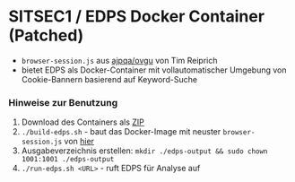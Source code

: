# SITSEC1 / EDPS Docker Container (Patched)
- `browser-session.js` aus [ajpqa/ovgu](https://gitlab.informatik.uni-halle.de/ajpqa/ovgu) von Tim Reiprich
- bietet EDPS als Docker-Container mit vollautomatischer Umgebung von Cookie-Bannern basierend auf Keyword-Suche
### Hinweise zur Benutzung
1. Download des Containers als [ZIP](https://github.com/birnbaum01/amsl-it-security-projects/raw/main/SITSEC1/edps-container-patched/edps-container-patched.zip)
2. `./build-edps.sh` - baut das Docker-Image mit neuster `browser-session.js` von [hier](https://gitlab.informatik.uni-halle.de/ajpqa/ovgu/-/raw/main/docker/website-evidence-collector/browser-session.js)
3. Ausgabeverzeichnis erstellen: `mkdir ./edps-output && sudo chown 1001:1001 ./edps-output`
4. `./run-edps.sh <URL>` - ruft EDPS für Analyse auf

